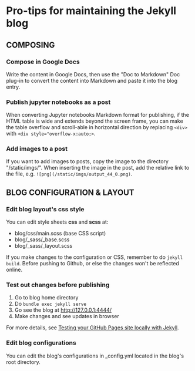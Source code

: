 # Pro-tips for maintaining the Jekyll blog

## COMPOSING 

### Compose in Google Docs

Write the content in Google Docs, then use the "Doc to Markdown" Doc plug-in to convert the content into Markdown and paste it into the blog entry. 

### Publish jupyter notebooks as a post

When converting Jupyter notebooks Markdown format for publishing, if the HTML table is wide and extends beyond the screen frame, you can make the table overflow and scroll-able in horizontal direction by replacing `<div>` with `<div style="overflow-x:auto;>`.

### Add images to a post

If you want to add images to posts, copy the image to the directory "/static/imgs/". When inserting the image in the post, add the relative link to the file, e.g. `![png](/static/imgs/output_44_0.png)`.

## BLOG CONFIGURATION & LAYOUT

### Edit blog layout's css style 

You can edit style sheets __css__ and __scss__ at: 

* blog/css/main.scss (base CSS script)
* blog/\_sass/\_base.scss
* blog/\_sass/\_layout.scss 

If you make changes to the configuration or CSS, remember to do `jekyll build`. Before pushing to Github, or else the changes won't be reflected online.

### Test out changes before publishing

1. Go to blog home directory
2. Do `bundle exec jekyll serve`
3. Go see the blog at http://127.0.0.1:4444/
4. Make changes and see updates in browser

For more details, see [Testing your GitHub Pages site locally with Jekyll](https://docs.github.com/en/pages/setting-up-a-github-pages-site-with-jekyll/testing-your-github-pages-site-locally-with-jekyll).

### Edit blog configurations

You can edit the blog's configurations in \_config.yml located in the blog's root directory.
